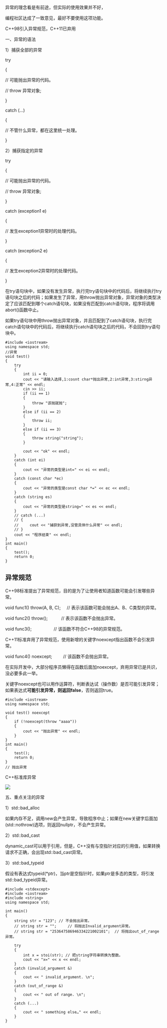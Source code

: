 异常的理念看是有前途，但实际的使用效果并不好，

编程社区达成了一致意见，最好不要使用这项功能。

C++98引入异常规范，C++11已弃用

一、异常的语法

1）捕获全部的异常

try

{

// 可能抛出异常的代码。

// throw 异常对象;

}

catch (...)

{

// 不管什么异常，都在这里统一处理。

}

2）捕获指定的异常

try

{

// 可能抛出异常的代码。

// throw 异常对象;

}

catch (exception1 e)

{

// 发生exception1异常时的处理代码。

}

catch (exception2 e)

{

// 发生exception2异常时的处理代码。

}

在try语句块中，如果没有发生异常，执行完try语句块中的代码后，将继续执行try语句块之后的代码；如果发生了异常，用throw抛出异常对象，异常对象的类型决定了应该匹配到哪个catch语句块，如果没有匹配到catch语句块，程序将调用abort()函数中止。

如果try语句块中用throw抛出异常对象，并且匹配到了catch语句块，执行完catch语句块中的代码后，将继续执行catch语句块之后的代码，不会回到try语句块中。

```
#include <iostream>
using namespace std;
//异常
void test()
{
    try
    {
        int ii = 0;
        cout << "请输入选择,1:cosnt char*抛出异常,2:int异常,3:stirng异常,4:正常" << endl;
        cin >> ii;
        if (ii == 1)
        {
            throw "该抛就抛";
        }
        else if (ii == 2)
        {
            throw ii;
        }
        else if (ii == 3)
        {
            throw string("string");
        }

        cout << "ok" << endl;
    }
    catch (int ei)
    {
        cout << "异常的类型是int=" << ei << endl;
    }
    catch (const char *ec)
    {
        cout << "异常的类型是const char *=" << ec << endl;
    }
    catch (string es)
    {
        cout << "异常的类型是string=" << es << endl;
    }
    // catch (...)
    // {
    //     cout << "捕获到异常,没管具体什么异常" << endl;
    // }
    cout << "程序结束" << endl;
}
int main()
{
    test();
    return 0;
}
```

## **异常规范**

C++98标准提出了异常规范，目的是为了让使用者知道函数可能会引发哪些异常。

void func1() throw(A, B, C);     // 表示该函数可能会抛出A、B、C类型的异常。

void func2() throw();           // 表示该函数不会抛出异常。

void func3();                  // 该函数不符合C++98的异常规范。

C++11标准弃用了异常规范，使用新增的关键字noexcept指出函数不会引发异常。

void func4() noexcept;         // 该函数不会抛出异常。

在实际开发中，大部分程序员懒得在函数后面加noexcept，弃用异常已是共识，没必要多此一举。

关键字noexcept也可以用作运算符，判断表达试（操作数）是否可能引发异常；如果表达式**可能引发异常，则返回false**，否则返回true。

```
#include <iostream>
using namespace std;

void test() noexcept
{
    if (!noexcept(throw "aaaa"))
    {
        cout << "抛出异常" << endl;
    }
}
int main()
{
    test();
    return 0;
}
// 抛出异常
```

C++标准库异常

![](https://gitee.com/hxc8/images2/raw/master/img/202407172219936.jpg)

五、重点关注的异常

1）std::bad_alloc

如果内存不足，调用new会产生异常，导致程序中止；如果在new关键字后面加(std::nothrow)选项，则返回nullptr，不会产生异常。

2）std::bad_cast

dynamic_cast可以用于引用，但是，C++没有与空指针对应的引用值，如果转换请求不正确，会出现std::bad_cast异常。

3）std::bad_typeid

假设有表达式typeid(*ptr)，当ptr是空指针时，如果ptr是多态的类型，将引发std::bad_typeid异常。

```
#include <stdexcept>
#include <iostream>
#include <string>
using namespace std;

int main()
{
    string str = "123"; // 不会抛出异常。
    // string str = "";     // 将抛出Invalid_argument异常。
    // string str = "253647586946334221002101";  // 将抛出out_of_range异常。

    try
    {
        int x = stoi(str); // 把string字符串转换为整数。
        cout << "x=" << x << endl;
    }
    catch (invalid_argument &)
    {
        cout << " invalid_argument. \n";
    }
    catch (out_of_range &)
    {
        cout << " out of range. \n";
    }
    catch (...)
    {
        cout << " something else…" << endl;
    }
}
```